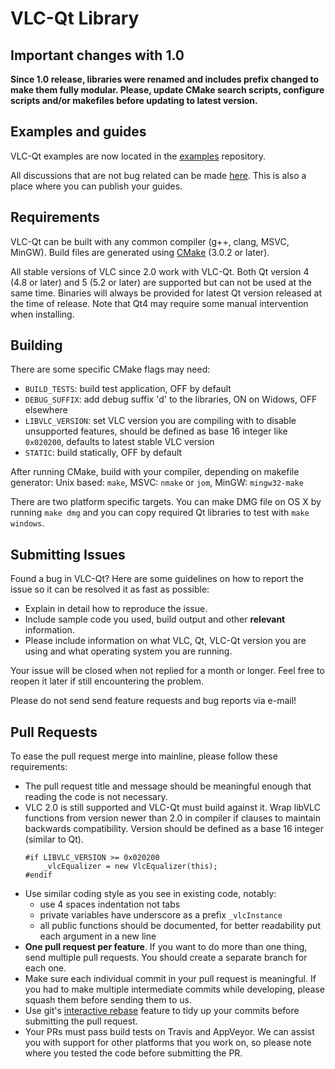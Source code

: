 # VLC-Qt Library

## Important changes with 1.0

**Since 1.0 release, libraries were renamed and includes prefix changed
to make them fully modular. Please, update CMake search scripts, configure
scripts and/or makefiles before updating to latest version.**


## Examples and guides
VLC-Qt examples are now located in the [examples](https://github.com/vlc-qt/examples)
repository.

All discussions that are not bug related can be made [here](https://discuss.tano.si).
This is also a place where you can publish your guides.


## Requirements

VLC-Qt can be built with any common compiler (g++, clang, MSVC, MinGW).
Build files are generated using [CMake](http://www.cmake.org) (3.0.2 or later).

All stable versions of VLC since 2.0 work with VLC-Qt.
Both Qt version 4 (4.8 or later) and 5 (5.2 or later) are supported but
can not be used at the same time. Binaries will always be provided for latest
Qt version released at the time of release. Note that Qt4 may require some
manual intervention when installing.


## Building
There are some specific CMake flags may need:

 * `BUILD_TESTS`: build test application, OFF by default
 * `DEBUG_SUFFIX`: add debug suffix 'd' to the libraries, ON on Widows, OFF elsewhere
 * `LIBVLC_VERSION`: set VLC version you are compiling with to disable unsupported
 	features, should be defined as base 16 integer like `0x020200`, defaults to
 	latest stable VLC version
 * `STATIC`: build statically, OFF by default

After running CMake, build with your compiler, depending on makefile generator:
Unix based: `make`, MSVC: `nmake` or `jom`, MinGW: `mingw32-make`

There are two platform specific targets. You can make DMG file on OS X by running
`make dmg` and you can copy required Qt libraries to test with `make windows`.


## Submitting Issues

Found a bug in VLC-Qt? Here are some guidelines on how to report the issue so
it can be resolved it as fast as possible:

- Explain in detail how to reproduce the issue.
- Include sample code you used, build output and other **relevant** information.
- Please include information on what VLC, Qt, VLC-Qt version you are using
  and what operating system you are running.

Your issue will be closed when not replied for a month or longer. Feel free to
reopen it later if still encountering the problem.

Please do not send send feature requests and bug reports via e-mail!


## Pull Requests

To ease the pull request merge into mainline, please follow these requirements:

- The pull request title and message should be meaningful enough that reading
  the code is not necessary.
- VLC 2.0 is still supported and VLC-Qt must build against it. Wrap libVLC
  functions from version newer than 2.0 in compiler if clauses to maintain
  backwards compatibility. Version should be defined as a base 16 integer
  (similar to Qt).
  ```
  #if LIBVLC_VERSION >= 0x020200
      _vlcEqualizer = new VlcEqualizer(this);
  #endif
  ```
- Use similar coding style as you see in existing code, notably:
  - use 4 spaces indentation not tabs
  - private variables have underscore as a prefix ```_vlcInstance```
  - all public functions should be documented, for better readability put each
    argument in a new line
- **One pull request per feature**. If you want to do more than one thing, send
  multiple pull requests. You should create a separate branch for each one.
- Make sure each individual commit in your pull request is meaningful.
  If you had to make multiple intermediate commits while developing, please
  squash them before sending them to us.
- Use git's [interactive rebase](https://help.github.com/articles/interactive-rebase)
feature to tidy up your commits before submitting the pull request.
- Your PRs must pass build tests on Travis and AppVeyor. We can assist you
  with support for other platforms that you work on, so please note where you
  tested the code before submitting the PR.

